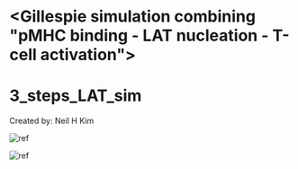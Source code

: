 # <Gillespie simulation combining "pMHC binding - LAT nucleation - T-cell activation">
# 3_steps_LAT_sim

Created by: Neil H Kim

![ref](https://i.imgur.com/gfRofsE.png)


![ref](https://i.imgur.com/8n7tNzF.png)
